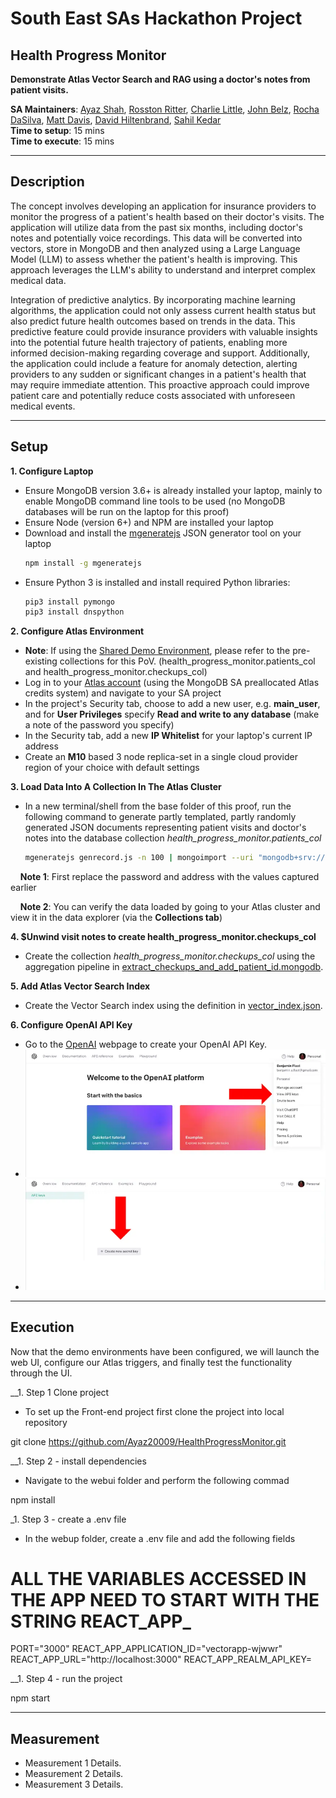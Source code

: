 # South East SAs Hackathon Project

## Health Progress Monitor



__Demonstrate Atlas Vector Search and RAG using a doctor's notes from patient visits.__

__SA Maintainers__: [Ayaz Shah](mailto:ayaz.shah@mongodb.com), [Rosston Ritter](mailto:rosston.ritter@mongodb.com), [Charlie Little](mailto:charlie.little@mongodb.com), [John Belz](mailto:john.belz@mongodb.com), [Rocha DaSilva](mailto:marcelo.rocha@mongodb.com), [Matt Davis](mailto:matt.davis@mongodb.com), [David Hiltenbrand](mailto:david.hiltenbrand@mongodb.com), [Sahil Kedar](mailto:sahil.kedar@mongodb.com) <br/>
__Time to setup__: 15 mins <br/>
__Time to execute__: 15 mins <br/>

---

## Description

The concept involves developing an application for insurance providers to monitor the progress of a patient's health based on their doctor's visits. The application will utilize data from the past six months, including doctor's notes and potentially voice recordings. This data will be converted into vectors, store in MongoDB and then analyzed using a Large Language Model (LLM) to assess whether the patient's health is improving. This approach leverages the LLM's ability to understand and interpret complex medical data.

Integration of predictive analytics. By incorporating machine learning algorithms, the application could not only assess current health status but also predict future health outcomes based on trends in the data. This predictive feature could provide insurance providers with valuable insights into the potential future health trajectory of patients, enabling more informed decision-making regarding coverage and support. Additionally, the application could include a feature for anomaly detection, alerting providers to any sudden or significant changes in a patient's health that may require immediate attention. This proactive approach could improve patient care and potentially reduce costs associated with unforeseen medical events.


---

## Setup

__1. Configure Laptop__
* Ensure MongoDB version 3.6+ is already installed your laptop, mainly to enable MongoDB command line tools to be used (no MongoDB databases will be run on the laptop for this proof)
* Ensure Node (version 6+) and NPM are installed your laptop
* Download and install the [mgeneratejs](https://www.npmjs.com/package/mgeneratejs) JSON generator tool on your laptop
  ```bash
  npm install -g mgeneratejs
  ```
* Ensure Python 3 is installed and install required Python libraries:
  ```bash
  pip3 install pymongo
  pip3 install dnspython
  ```

__2. Configure Atlas Environment__
* __Note__: If using the [Shared Demo Environment](https://docs.google.com/document/d/1cWyqMbJ_cQP3j7S4FJQhjRRiKq9WPfwPG6BmJL2bMvY/edit), please refer to the pre-existing collections for this PoV. (health_progress_monitor.patients_col and health_progress_monitor.checkups_col)
* Log in to your [Atlas account](http://cloud.mongodb.com) (using the MongoDB SA preallocated Atlas credits system) and navigate to your SA project
* In the project's Security tab, choose to add a new user, e.g. __main_user__, and for __User Privileges__ specify __Read and write to any database__ (make a note of the password you specify)
* In the Security tab, add a new __IP Whitelist__ for your laptop's current IP address
* Create an __M10__ based 3 node replica-set in a single cloud provider region of your choice with default settings

__3. Load Data Into A Collection In The Atlas Cluster__
* In a new terminal/shell from the base folder of this proof, run the following command to generate partly templated, partly randomly generated JSON documents representing patient visits and doctor's notes into the database collection _health_progress_monitor.patients_col_
  ```bash
  mgeneratejs genrecord.js -n 100 | mongoimport --uri "mongodb+srv://main_user:MyPassword@testcluster-abcde.mongodb.net/health_progress_monitor" --collection patients_col
  ```
 &nbsp;&nbsp;&nbsp; __Note 1__: First replace the password and address with the values captured earlier

 &nbsp;&nbsp;&nbsp; __Note 2__: You can verify the data loaded by going to your Atlas cluster and view it in the data explorer (via the **Collections tab**)

__4. $Unwind visit notes to create health_progress_monitor.checkups_col__
* Create the collection _health_progress_monitor.checkups_col_ using the aggregation pipeline in [extract_checkups_and_add_patient_id.mongodb](data/extract_checkups_and_add_patient_id.mongodb).
  
__5. Add Atlas Vector Search Index__
* Create the Vector Search index using the definition in [vector_index.json](data/vector_index.json).

__6. Configure OpenAI API Key__
* Go to the [OpenAI](https://platform.openai.com/overview) webpage to create your OpenAI API Key.
* ![Click View API Keys.](img/openAI_home.png)
* ![Click Create new secret key.](img/openAI_create_secret.png)

---

## Execution

Now that the demo environments have been configured, we will launch the web UI, configure our Atlas triggers, and finally test the functionality through the UI.

__1. Step 1 Clone project

* To set up the Front-end project first clone the project into local repository

git clone https://github.com/Ayaz20009/HealthProgressMonitor.git

__1. Step 2 - install dependencies

* Navigate to the webui folder and perform the following commad

npm install

_1. Step 3 - create a .env file

* In the webup folder, create a .env file and add the following fields

# ALL THE VARIABLES ACCESSED IN THE APP NEED TO START WITH THE STRING REACT_APP_
PORT="3000"
REACT_APP_APPLICATION_ID="vectorapp-wjwwr"
REACT_APP_URL="http://localhost:3000"
REACT_APP_REALM_API_KEY=<CREATE THIS IN REALM APP>

__1. Step 4 - run the project

npm start

---

## Measurement

* Measurement 1 Details.
* Measurement 2 Details.
* Measurement 3 Details.
